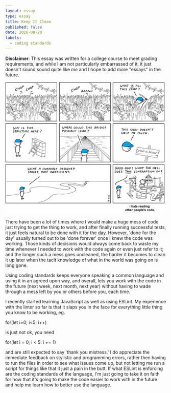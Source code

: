 ```yaml
---
layout: essay
type: essay
title: Keep It Clean
published: false
date: 2016-09-20
labels:
  - coding standards
---
```

__Disclaimer__: This essay was written for a college course to meet grading requirements, and while I am not particularly embarrassed of it, it just doesn't sound sound quite like _me_ and I hope to add more "essays" in the future.

<img class="ui large center spaced image" src="../images/xkcd-other-peoples-code.png">

There have been a lot of times where I would make a huge mess of code just trying to get the thing to work, and after finally running successful tests, it just feels natural to be done with it for the day. However, 'done for the day' usually turned out to be 'done forever' once I knew the code was working. Those kinds of decisions would always come back to waste my time whenever I needed to work with the code again or even just refer to it; and the longer such a mess goes uncleaned, the harder it becomes to clean it up later when the tacit knowledge of what in the world was going on is long gone.

Using coding standards keeps everyone speaking a common language and using it in an agreed upon way, and overall, lets you work with the code in the future (next week, next month, next year) without having to wade through a mess left by you or others before you, each time.

I recently started learning JavaScript as well as using ESLint. My experience with the linter so far is that it slaps you in the face for everything little thing you know to be working, eg.

for(let i=0; i<5; i++)

is just not ok, you need 

for(let i = 0; i < 5: i += 1)
 
and are still expected to say 'thank you mistress.' I do appreciate the immediate feedback on stylistic and programming errors, rather then having to run the files in order to see what issues come up, but not letting me run a script for things like that it just a pain in the butt. If what ESLint is enforcing are the coding standards of the language, I'm just going to take it on faith for now that it's going to make the code easier to work with in the future and help me learn how to better use the language. 
